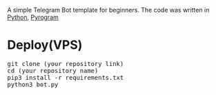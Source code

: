 A simple Telegram Bot template for beginners. The code was written in <a href="https://www.python.org/">Python</a>, <a href="https://github.com/pyrogram/pyrogram">Pyrogram</a>

# Deploy(VPS)
<p>
<pre>
git clone (your repository link)
cd (your repository name)
pip3 install -r requirements.txt
python3 bot.py
</pre>
</p>

